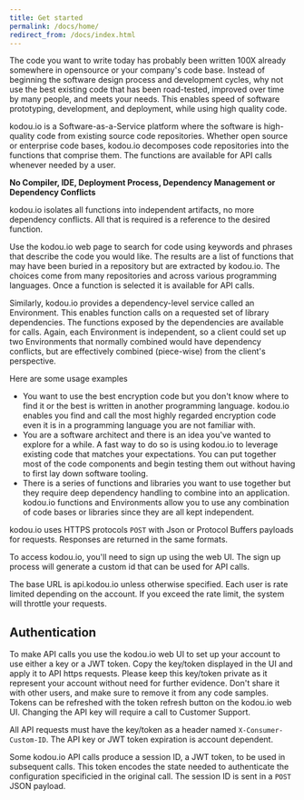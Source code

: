 ```yaml
---
title: Get started
permalink: /docs/home/
redirect_from: /docs/index.html
---
```


The code you want to write today has probably been written 100X already somewhere in opensource or your company's code base. Instead of beginning the software design process and development cycles, why not use the best existing code that has been road-tested, improved over time by many people, and meets your needs. This enables speed of software prototyping, development, and deployment, while using high quality code. 

kodou.io is a Software-as-a-Service platform where the software is high-quality code from existing source code repositories. Whether open source or enterprise code bases, kodou.io decomposes code repositories into the functions
that comprise them. The functions are available for API calls whenever needed by a user.

**No Compiler, IDE, Deployment Process, Dependency Management or Dependency Conflicts**

kodou.io isolates all functions into independent artifacts, no more dependency conflicts. All that is required is a reference to the desired function.

Use the kodou.io web page to search for code using keywords and phrases that describe the code you would like. The results are a list of functions that may have been buried in a repository but are extracted by kodou.io. The choices come from many repositories and across various programming languages. Once a function is selected it is available for API calls. 

Similarly, kodou.io provides a dependency-level service called an Environment. This enables function calls on a requested set of library dependencies. The functions exposed by the dependencies are available for calls. Again, each Environment is independent, so a client could set up two Environments that normally combined would have dependency conflicts, but are effectively combined (piece-wise) from the client's perspective.

Here are some usage examples

* You want to use the best encryption code but you don't know where to find it or the best is written in another programming language. kodou.io enables you find and call the most highly regarded encryption code even it is in a
programming language you are not familiar with.
* You are a software architect and there is an idea you've wanted to explore for a while. A fast way to do
so is using kodou.io to leverage existing code that matches your expectations. You can put together most of the
code components and begin testing them out without having to first lay down software tooling.
* There is a series of functions and libraries you want to use together but they require deep dependency handling to combine into an application. kodou.io functions and Environments allow you to use any combination of code bases or libraries since they are all kept independent.

kodou.io uses HTTPS protocols `POST` with Json or Protocol Buffers payloads for requests. Responses are returned in the same formats. 

To access kodou.io, you'll need to sign up using the web UI. The sign up process will generate a custom id that can be used for API calls. 

The base URL is api.kodou.io unless otherwise specified. Each user is rate limited depending on the account. If you exceed the rate limit, the system will throttle your requests.

## Authentication

To make API calls you use the kodou.io web UI to set up your account to use either a key or a JWT token. Copy the key/token displayed in the UI and apply it to API https requests. Please keep this key/token private as it represent your account without need for further evidence. Don't share it with other users, and make sure to remove it from any code samples. Tokens can be refreshed with the token refresh button on the kodou.io web UI. Changing the API key will require a call to Customer Support.

All API requests must have the key/token as a header named `X-Consumer-Custom-ID`. The API key or JWT token expiration is account dependent. 

Some kodou.io API calls produce a session ID, a JWT token, to be used in subsequent calls. This token encodes
the state needed to authenticate the configuration specificied in the original call. The session ID is sent in a `POST` JSON payload.


